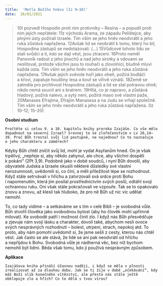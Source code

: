 ```yaml
---
title:  'Metla Božího hněvu (Iz 9–10)'
date:  26/01/2021
---
```


> <p></p>
> 10I pozvedl Hospodin proti nim protivníky – Resína – a popudil proti nim jejich nepřátele: 11z východu Arama, ze západu Pelištejce, aby plnými ústy požírali Izraele. Tím vším se jeho hněv neodvrátil a jeho ruka zůstává napřažena. 12Avšak lid se neobrátil k tomu, který ho bil, Hospodina zástupů se nedotazovali. (…) 15Vůdcové tohoto lidu se stali svůdci a ti, kdo se dají vést, jsou ztraceni. 16Proto neměl Panovník radost z jeho jinochů a nad jeho sirotky a vdovami se neslitoval, protože všichni jsou to rouhači a zlovolníci, bludně mluví každá ústa. Tím vším se jeho hněv neodvrátil a jeho ruka zůstává napřažena. 17Avšak jejich svévole hoří jako oheň, požírá bodláčí a křoví, zapaluje houštiny lesa a kouř se vířivě vznáší. 18Země se zatměla pro prchlivost Hospodina zástupů a lid se stal potravou ohně; nikdo nemá soucit ani s bratrem. 19Hltá, co je napravo, a zůstává hladový, požírá nalevo, a sytý není, požírá maso své vlastní paže, 20Manases Efrajima, Efrajim Manasesa a na Judu se vrhají společně. Tím vším se jeho hněv neodvrátil a jeho ruka zůstává napřažena. (Iz 10–12; 15–20)

**Osobní studium**

`Pročtěte si celou 9. a 10. kapitolu knihy proroka Izajáše. Co vše mělo dopadnout na severní Izrael? Srovnej to se zlořečenstvím v Lv 26,14–39. Proč Bůh trestal svůj lid postupně, ne najednou? Co to naznačuje o jeho charakteru a záměrech?`

Kdyby Bůh chtěl zničit svůj lid, mohl je vydat Asyřanům hned. On je však trpělivý, „nepřeje si, aby někdo zahynul, ale chce, aby všichni dospěli k pokání“ (2Pt 3,9). Podobně jako v době soudců, i nyní Bůh dovolil, aby obyvatelé Judska a Izraele okusili některé důsledky své vlastní nerozumnosti, uvědomili si, co činí, a měli příležitost lépe se rozhodnout. Když stále setrvávali v hříchu a zatvrzovali svá srdce proti Bohu i napomenutím, která jim posílal prostřednictvím svých poslů, odtáhl svoji ochrannou ruku. Oni však stále pokračovali ve vzpouře. Tak se to opakovalo znovu a znovu, až klesli tak hluboko, že pro ně Bůh už nic víc udělat nemohl.

To, co tady vidíme – a setkáváme se s tím v celé Bibli – je svobodná vůle. Bůh stvořil člověka jako svobodnou bytost (aby ho člověk mohl upřímně milovat). Ke svobodě patří i možnost činit zlo. I když nás Bůh přesvědčuje a zjevuje nám svoji lásku a charakter, dovolí také, abychom nesli ovoce svých nesprávných rozhodnutí – bolest, utrpení, strach, nepokoj atd. To proto, aby nám pomohl uvědomit si, že jsme sešli z cesty, kterou nás chtěl vést. Jak často se ale stává, že lidé se ani pak neodvrátí od hříchu a nepřijdou k Bohu. Svobodná vůle je nádherná věc, bez níž bychom nemohli být lidmi. Běda však tomu, kdo ji používá nesprávným způsobem.

**Aplikace**

`Izajášova kniha přináší úžasnou naději, i když se měla v plnosti zrealizovat až za dlouhou dobu. Jak se ti žije v době „očekávání“, kdy máš Boží slib konečného vítězství, ale přesto nás stále ještě obklopuje zlo a hřích? Co to dělá s tvou vírou?`